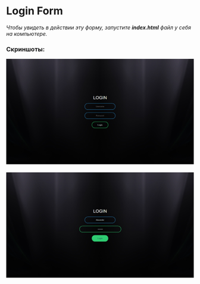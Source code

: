 # Login Form

*Чтобы увидеть в действии эту форму, запустите **index.html** файл у себя на компьютере.*

### Скриншоты:
![screen_1](screenshots/login_form1.png)

![screen_2](screenshots/login_form2.png)
